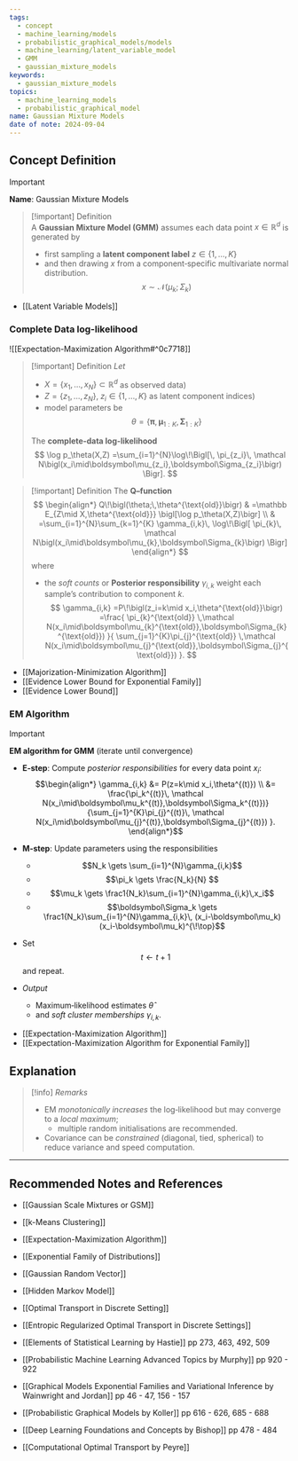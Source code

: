 ```yaml
---
tags:
  - concept
  - machine_learning/models
  - probabilistic_graphical_models/models
  - machine_learning/latent_variable_model
  - GMM
  - gaussian_mixture_models
keywords:
  - gaussian_mixture_models
topics:
  - machine_learning_models
  - probabilistic_graphical_model
name: Gaussian Mixture Models
date of note: 2024-09-04
---
```


## Concept Definition

>[!important]
>**Name**: Gaussian Mixture Models

>[!important] Definition  
>A **Gaussian Mixture Model (GMM)** assumes each data point $x\in\mathbb R^{d}$ is generated by 
>- first sampling a **latent component label** $z\in\{1,\dots,K\}$ 
>- and then drawing $x$ from a component‑specific multivariate normal distribution.  $$x \sim \mathcal{N}(\mu_{k}; \Sigma_{k})$$

- [[Latent Variable Models]]

### Complete Data log-likelihood

![[Expectation-Maximization Algorithm#^0c7718]]

>[!important] Definition
>*Let*  
>- $X=\{x_1,\dots,x_N\}\subset\mathbb R^{d}$ as observed data)  
>- $Z=\{z_1,\dots,z_N\},\; z_i\in\{1,\dots,K\}$ as latent component indices) 
>- model parameters be $$\theta=\{\boldsymbol\pi,\boldsymbol\mu_{1:K},\boldsymbol\Sigma_{1:K}\}$$
>
>The **complete‑data log‑likelihood**  
>$$
>    \log p_\theta(X,Z)
>      =\sum_{i=1}^{N}\log\!\Bigl[\,
>        \pi_{z_i}\,
>        \mathcal N\bigl(x_i\mid\boldsymbol\mu_{z_i},\boldsymbol\Sigma_{z_i}\bigr)
>      \Bigr].
>$$



>[!important] Definition
>The **Q–function**  
>$$ \begin{align*}
>   Q\!\bigl(\theta;\,\theta^{\text{old}}\bigr)
>     & =\mathbb E_{Z\mid X,\theta^{\text{old}}}
>        \bigl[\log p_\theta(X,Z)\bigr] \\
>     & =\sum_{i=1}^{N}\sum_{k=1}^{K}
>        \gamma_{i,k}\,
>        \log\!\Bigl[
>          \pi_{k}\,
>          \mathcal N\bigl(x_i\mid\boldsymbol\mu_{k},\boldsymbol\Sigma_{k}\bigr)
>        \Bigr]
>\end{align*}
>$$
> where 
> - the *soft counts* or  **Posterior responsibility** $\gamma_{i,k}$ weight each sample’s contribution to component $k$.  
>$$
>    \gamma_{i,k}
>    =P\!\bigl(z_i=k\mid x_i,\theta^{\text{old}}\bigr)
>    =\frac{
>        \pi_{k}^{\text{old}}
>        \,\mathcal N(x_i\mid\boldsymbol\mu_{k}^{\text{old}},\boldsymbol\Sigma_{k}^{\text{old}})
>      }{
>        \sum_{j=1}^{K}\pi_{j}^{\text{old}}
>        \,\mathcal N(x_i\mid\boldsymbol\mu_{j}^{\text{old}},\boldsymbol\Sigma_{j}^{\text{old}})
>      }.
>$$

- [[Majorization-Minimization Algorithm]]
- [[Evidence Lower Bound for Exponential Family]]
- [[Evidence Lower Bound]]

### EM Algorithm

>[!important]
>**EM algorithm for GMM** (iterate until convergence)  
>- **E‑step**: Compute *posterior responsibilities* for every data point $x_i$:  
>$$\begin{align*}
>\gamma_{i,k} &= P(z=k\mid x_i,\theta^{(t)}) \\
>       &= \frac{\pi_k^{(t)}\,
>              \mathcal N(x_i\mid\boldsymbol\mu_k^{(t)},\boldsymbol\Sigma_k^{(t)})}
>              {\sum_{j=1}^{K}\pi_{j}^{(t)}\,
>               \mathcal N(x_i\mid\boldsymbol\mu_{j}^{(t)},\boldsymbol\Sigma_{j}^{(t)}) }.
>\end{align*}$$
>- **M‑step**: Update parameters using the responsibilities  
>	- $$N_k  \gets \sum_{i=1}^{N}\gamma_{i,k}$$
>	- $$\pi_k \gets \frac{N_k}{N} $$
>	- $$\mu_k \gets \frac1{N_k}\sum_{i=1}^{N}\gamma_{i,k}\,x_i$$
>	- $$\boldsymbol\Sigma_k \gets
>         \frac1{N_k}\sum_{i=1}^{N}\gamma_{i,k}\,
>           (x_i-\boldsymbol\mu_k)(x_i-\boldsymbol\mu_k)^{\!\top}$$
>-  Set $$t\leftarrow t+1$$ and repeat.  
>
>- *Output*
>	- Maximum‑likelihood estimates $\hat\theta$ 
>	- and *soft cluster memberships* $\gamma_{i,k}$.  
>

- [[Expectation-Maximization Algorithm]]
- [[Expectation-Maximization Algorithm for Exponential Family]]

## Explanation

>[!info]
>*Remarks*  
>- EM *monotonically increases* the log‑likelihood but may converge to a *local maximum*; 
>	- multiple random initialisations are recommended.  
>- Covariance can be *constrained* (diagonal, tied, spherical) to reduce variance and speed computation.  




-----------
##  Recommended Notes and References


- [[Gaussian Scale Mixtures or GSM]]
- [[k-Means Clustering]]
- [[Expectation-Maximization Algorithm]]



- [[Exponential Family of Distributions]]
- [[Gaussian Random Vector]]

- [[Hidden Markov Model]]

- [[Optimal Transport in Discrete Setting]]
- [[Entropic Regularized Optimal Transport in Discrete Settings]]


- [[Elements of Statistical Learning by Hastie]] pp 273, 463, 492, 509
- [[Probabilistic Machine Learning Advanced Topics by Murphy]] pp 920 - 922
- [[Graphical Models Exponential Families and Variational Inference by Wainwright and Jordan]] pp 46 - 47, 156 - 157
- [[Probabilistic Graphical Models by Koller]] pp 616 - 626, 685 - 688
- [[Deep Learning Foundations and Concepts by Bishop]] pp 478 - 484
- [[Computational Optimal Transport by Peyre]]